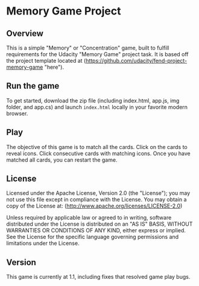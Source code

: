 # Memory Game Project

## Overview

This is a simple "Memory" or "Concentration" game, built to fulfill requirements for the Udacity "Memory Game" project task. It is based off the project template located at (https://github.com/udacity/fend-project-memory-game "here").

## Run the game

To get started, download the zip file (including index.html, app.js, img folder, and app.cs) and launch `index.html` locally in your favorite modern browser.

## Play

The objective of this game is to match all the cards. Click on the cards to reveal icons. Click consecutive cards with matching icons. Once you have matched all cards, you can restart the game.

## License

Licensed under the Apache License, Version 2.0 (the "License"); you may not use this file except in compliance with the License.
You may obtain a copy of the License at: (http://www.apache.org/licenses/LICENSE-2.0)

Unless required by applicable law or agreed to in writing, software distributed under the License is distributed on an "AS IS" BASIS, WITHOUT WARRANTIES OR CONDITIONS OF ANY KIND, either express or implied. See the License for the specific language governing permissions and limitations under the License.

## Version
This game is currently at 1.1, including fixes that resolved game play bugs.

